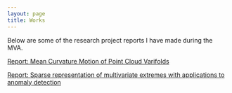 ```yaml
---
layout: page
title: Works
---
```


Below are some of the research project reports I have made during the MVA.

[Report: Mean Curvature Motion of Point Cloud Varifolds](assets/pdf/report_GDA_HARDION.pdf)

[Report: Sparse representation of multivariate extremes with applications to
anomaly detection](assets/pdf/report_EVT_HARDION.pdf)
